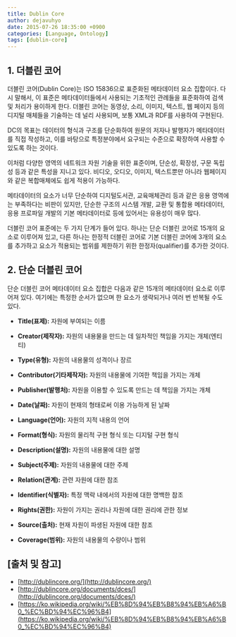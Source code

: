```yaml
---
title: Dublin Core
author: dejavuhyo
date: 2015-07-26 18:35:00 +0900
categories: [Language, Ontology]
tags: [dublin-core]
---
```


## 1. 더블린 코어
더블린 코어(Dublin Core)는 ISO 15836으로 표준화된 메타데이터 요소 집합이다. 다시 말해서, 이 표준은 메타데이터들에서 사용되는 기초적인 관례들을 표준화하여 검색 및 처리가 용이하게 한다. 더블린 코어는 동영상, 소리, 이미지, 텍스트, 웹 페이지 등의 디지털 매체들을 기술하는 데 널리 사용되며, 보통 XML과 RDF를 사용하여 구현된다.

DC의 목표는 데이터의 형식과 구조를 단순화하여 원문의 저자나 발행자가 메타데이터를 직접 작성하고, 이를 바탕으로 특정분야에서 요구되는 수준으로 확장하여 사용할 수 있도록 하는 것이다.

이처럼 다양한 영역의 네트워크 자원 기술을 위한 표준이며, 단순성, 확장성, 구문 독립성 등과 같은 특성을 지니고 있다. 비디오, 오디오, 이미지, 텍스트뿐만 아니라 웹페이지와 같은 복합매체에도 쉽게 적용이 가능하다.

메타데이터의 요소가 너무 단순하여 디지털도서관, 교육매체관리 등과 같은 응용 영역에는 부족하다는 비판이 있지만, 단순한 구조의 시스템 개발, 교환 및 통합용 메타데이터, 응용 프로파일 개발의 기본 메타데이터로 등에 있어서는 유용성이 매우 많다.

더블린 코어 표준에는 두 가지 단계가 들어 있다. 하나는 단순 더블린 코어로 15개의 요소로 이루어져 있고, 다른 하나는 한정적 더블린 코어로 기본 더블린 코어에 3개의 요소를 추가하고 요소가 적용되는 범위를 제한하기 위한 한정자(qualifier)를 추가한 것이다.

## 2. 단순 더블린 코어
단순 더블린 코어 메타데이터 요소 집합은 다음과 같은 15개의 메타데이터 요소로 이루어져 있다. 여기에는 특정한 순서가 없으며 한 요소가 생략되거나 여러 번 반복될 수도 있다.

* **Title(표제):** 자원에 부여되는 이름

* **Creator(제작자):** 자원의 내용물을 만드는 데 일차적인 책임을 가지는 개체(엔티티)

* **Type(유형):** 자원의 내용물의 성격이나 장르

* **Contributor(기타제작자):** 자원의 내용물에 기여한 책임을 가지는 개체

* **Publisher(발행처):** 자원을 이용할 수 있도록 만드는 데 책임을 가지는 개체

* **Date(날짜):** 자원이 현재의 형태로써 이용 가능하게 된 날짜

* **Language(언어):** 자원의 지적 내용의 언어

* **Format(형식):** 자원의 물리적 구현 형식 또는 디지털 구현 형식

* **Description(설명):** 자원의 내용물에 대한 설명

* **Subject(주제):** 자원의 내용물에 대한 주제

* **Relation(관계):** 관련 자원에 대한 참조

* **Identifier(식별자):** 특정 맥락 내에서의 자원에 대한 명백한 참조

* **Rights(권한):** 자원이 가지는 권리나 자원에 대한 권리에 관한 정보

* **Source(출처):** 현재 자원이 파생된 자원에 대한 참조

* **Coverage(범위):** 자원의 내용물의 수량이나 범위

## [출처 및 참고]
* [http://dublincore.org/](http://dublincore.org/)
* [http://dublincore.org/documents/dces/](http://dublincore.org/documents/dces/)
* [https://ko.wikipedia.org/wiki/%EB%8D%94%EB%B8%94%EB%A6%B0_%EC%BD%94%EC%96%B4](https://ko.wikipedia.org/wiki/%EB%8D%94%EB%B8%94%EB%A6%B0_%EC%BD%94%EC%96%B4)
